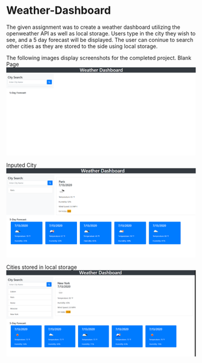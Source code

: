 # Weather-Dashboard
The given assignment was to create a weather dashboard utilizing the openweather API as well as local storage. Users type in the city they wish to see, and a 5 day forecast will be displayed. The user can coninue to search other cities as they are stored to the side using local storage. 

The following images display screenshots for the completed project.
Blank Page
![Screenshot1](./assets/Screenshot1.png)

Inputed City
![Screenshot2](./assets/Screenshot2.png)

Cities stored in local storage
![Screenshot3](./assets/ScreenshotWeatherDashboard.png)

